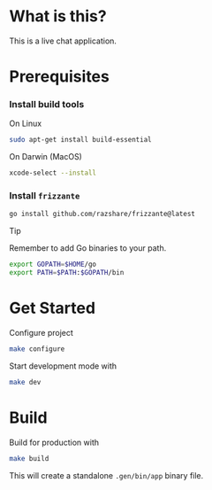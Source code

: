 # What is this?

This is a live chat application.

# Prerequisites

### Install build tools

On Linux
```sh
sudo apt-get install build-essential
```

On Darwin (MacOS)

```sh
xcode-select --install
```

### Install  `frizzante`

```sh
go install github.com/razshare/frizzante@latest
```

>[!TIP]
>Remember to add Go binaries to your path.
>
> ```sh
> export GOPATH=$HOME/go
> export PATH=$PATH:$GOPATH/bin
> ```

# Get Started

Configure project

```sh
make configure
```

Start development mode with

```sh
make dev
```

# Build

Build for production with

```sh
make build
```

This will create a standalone `.gen/bin/app` binary file.
